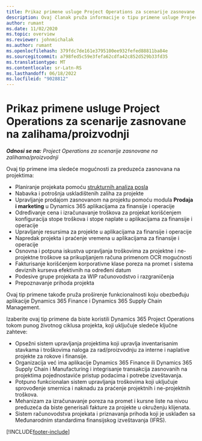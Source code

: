 ```yaml
---
title: Prikaz primene usluge Project Operations za scenarije zasnovane na zalihama/proizvodnji
description: Ovaj članak pruža informacije o tipu primene usluge Project Operations za scenarije zasnovane na zalihama/proizvodnji.
author: rumant
ms.date: 11/02/2020
ms.topic: overview
ms.reviewer: johnmichalak
ms.author: rumant
ms.openlocfilehash: 379fdc7de161e3795100ee932fefed88811ba84e
ms.sourcegitcommit: a798fed5c59e3fefa62cdfa42c852d529b33fd35
ms.translationtype: MT
ms.contentlocale: sr-Latn-RS
ms.lasthandoff: 06/18/2022
ms.locfileid: "9028812"
---
```

# <a name="project-operations-for-stockedproduction-based-scenarios-deployment-overview"></a>Prikaz primene usluge Project Operations za scenarije zasnovane na zalihama/proizvodnji

_**Odnosi se na:** Project Operations za scenarije zasnovane na zalihama/proizvodnji_


Ovaj tip primene ima sledeće mogućnosti za preduzeća zasnovana na projektima:

- Planiranje projekata pomoću [strukturnih analiza posla](work-breakdown-structures.md)
- Nabavka i potrošnja uskladištenih zaliha za projekte
- Upravljanje prodajom zasnovanom na projektu pomoću modula **Prodaja i marketing** u Dynamics 365 aplikacijama za finansije i operacije
- Određivanje cena i izračunavanje troškova za projekat korišćenjem konfiguracija stope troškova i stope naplate u aplikacijama za finansije i operacije
- Upravljanje resursima za projekte u aplikacijama za finansije i operacije
- Napredak projekta i praćenje vremena u aplikacijama za finansije i operacije
- Osnovna i potpuna iskustva upravljanja troškovima za projektne i ne-projektne troškove sa prikupljanjem računa primenom OCR mogućnosti
- Fakturisanje korišćenjem korporativne klase poreza na promet i sistema deviznih kurseva efektivnih na određeni datum
- Podesive grupe projekata za WIP računovodstvo i razgraničenja
- Prepoznavanje prihoda projekta

Ovaj tip primene takođe pruža proširenje funkcionalnosti koju obezbeđuju aplikacije Dynamics 365 Finance i Dynamics 365 Supply Chain Management.

Izaberite ovaj tip primene da biste koristili Dynamics 365 Project Operations tokom punog životnog ciklusa projekta, koji uključuje sledeće ključne zahteve:

- Opsežni sistem upravljanja projektima koji upravlja inventarisanim stavkama i troškovima naloga za rad/proizvodnju za interne i naplative projekte za rokove i finansije.
- Organizacija već ima aplikacije Dynamics 365 Finance ili Dynamics 365 Supply Chain i Manufacturing i integrisanje transakcija zasnovanih na projektima pojednostaviće pristup podacima i potrebe izveštavanja.
- Potpuno funkcionalan sistem upravljanja troškovima koji uključuje sprovođenje smernica i naknadu za praćenje projektnih i ne-projektnih troškova.
- Mehanizam za izračunavanje poreza na promet i kursne liste na nivou preduzeća da biste generisali fakture za projekte u okruženju klijenata.
- Sistem računovodstva projekata i priznavanja prihoda koji je usklađen sa Međunarodnim standardima finansijskog izveštavanja (IFRS).



[!INCLUDE[footer-include](../includes/footer-banner.md)]